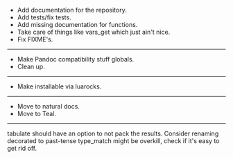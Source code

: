 * Add documentation for the repository.
* Add tests/fix tests.
* Add missing documentation for functions.
* Take care of things like vars_get which just ain't nice.
* Fix FIXME's.

---

* Make Pandoc compatibility stuff globals.
* Clean up.

---

* Make installable via luarocks.

---

* Move to natural docs.
* Move to Teal.

---

tabulate should have an option to not pack the results.
Consider renaming decorated to past-tense
type_match might be overkill, check if it's easy to get rid off.